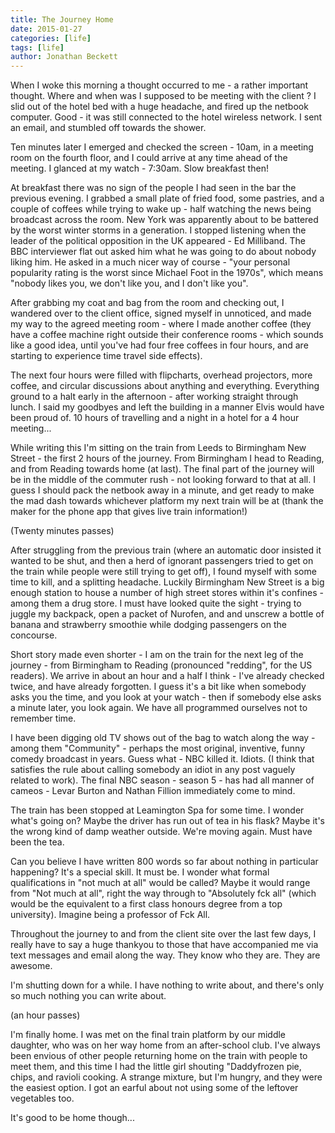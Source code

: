 ```yaml
---
title: The Journey Home
date: 2015-01-27
categories: [life]
tags: [life]
author: Jonathan Beckett
---
```


When I woke this morning a thought occurred to me - a rather important thought. Where and when was I supposed to be meeting with the client ? I slid out of the hotel bed with a huge headache, and fired up the netbook computer. Good - it was still connected to the hotel wireless network. I sent an email, and stumbled off towards the shower.

Ten minutes later I emerged and checked the screen - 10am, in a meeting room on the fourth floor, and I could arrive at any time ahead of the meeting. I glanced at my watch - 7:30am. Slow breakfast then!

At breakfast there was no sign of the people I had seen in the bar the previous evening. I grabbed a small plate of fried food, some pastries, and a couple of coffees while trying to wake up - half watching the news being broadcast across the room. New York was apparently about to be battered by the worst winter storms in a generation. I stopped listening when the leader of the political opposition in the UK appeared - Ed Milliband. The BBC interviewer flat out asked him what he was going to do about nobody liking him. He asked in a much nicer way of course - "your personal popularity rating is the worst since Michael Foot in the 1970s", which means "nobody likes you, we don't like you, and I don't like you".

After grabbing my coat and bag from the room and checking out, I wandered over to the client office, signed myself in unnoticed, and made my way to the agreed meeting room - where I made another coffee (they have a coffee machine right outside their conference rooms - which sounds like a good idea, until you've had four free coffees in four hours, and are starting to experience time travel side effects).

The next four hours were filled with flipcharts, overhead projectors, more coffee, and circular discussions about anything and everything. Everything ground to a halt early in the afternoon - after working straight through lunch. I said my goodbyes and left the building in a manner Elvis would have been proud of. 10 hours of travelling and a night in a hotel for a 4 hour meeting...

While writing this I'm sitting on the train from Leeds to Birmingham New Street - the first 2 hours of the journey. From Birmingham I head to Reading, and from Reading towards home (at last). The final part of the journey will be in the middle of the commuter rush - not looking forward to that at all. I guess I should pack the netbook away in a minute, and get ready to make the mad dash towards whichever platform my next train will be at (thank the maker for the phone app that gives live train information!)

(Twenty minutes passes)

After struggling from the previous train (where an automatic door insisted it wanted to be shut, and then a herd of ignorant passengers tried to get on the train while people were still trying to get off), I found myself with some time to kill, and a splitting headache. Luckily Birmingham New Street is a big enough station to house a number of high street stores within it's confines - among them a drug store. I must have looked quite the sight - trying to juggle my backpack, open a packet of Nurofen, and and unscrew a bottle of banana and strawberry smoothie while dodging passengers on the concourse.

Short story made even shorter - I am on the train for the next leg of the journey - from Birmingham to Reading (pronounced "redding", for the US readers). We arrive in about an hour and a half I think - I've already checked twice, and have already forgotten. I guess it's a bit like when somebody asks you the time, and you look at your watch - then if somebody else asks a minute later, you look again. We have all programmed ourselves not to remember time.

I have been digging old TV shows out of the bag to watch along the way - among them "Community" - perhaps the most original, inventive, funny comedy broadcast in years. Guess what - NBC killed it. Idiots. (I think that satisfies the rule about calling somebody an idiot in any post vaguely related to work). The final NBC season - season 5 - has had all manner of cameos - Levar Burton and Nathan Fillion immediately come to mind.

The train has been stopped at Leamington Spa for some time. I wonder what's going on? Maybe the driver has run out of tea in his flask? Maybe it's the wrong kind of damp weather outside. We're moving again. Must have been the tea.

Can you believe I have written 800 words so far about nothing in particular happening? It's a special skill. It must be. I wonder what formal qualifications in "not much at all" would be called? Maybe it would range from "Not much at all", right the way through to "Absolutely fck all" (which would be the equivalent to a first class honours degree from a top university). Imagine being a professor of Fck All.

Throughout the journey to and from the client site over the last few days, I really have to say a huge thankyou to those that have accompanied me via text messages and email along the way. They know who they are. They are awesome.

I'm shutting down for a while. I have nothing to write about, and there's only so much nothing you can write about.

(an hour passes)

I'm finally home. I was met on the final train platform by our middle daughter, who was on her way home from an after-school club. I've always been envious of other people returning home on the train with people to meet them, and this time I had the little girl shouting "Daddyfrozen pie, chips, and ravioli cooking. A strange mixture, but I'm hungry, and they were the easiest option. I got an earful about not using some of the leftover vegetables too.

It's good to be home though...